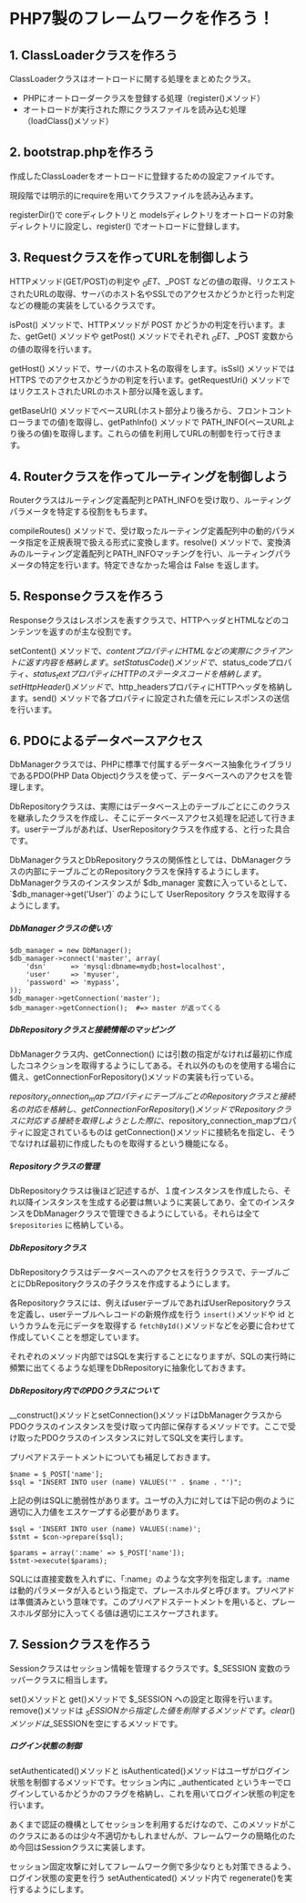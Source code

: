 # PHP7製のフレームワークを作ろう！

## 1. ClassLoaderクラスを作ろう

ClassLoaderクラスはオートロードに関する処理をまとめたクラス。
- PHPにオートローダークラスを登録する処理（register()メソッド） 
- オートロードが実行された際にクラスファイルを読み込む処理（loadClass()メソッド）

## 2. bootstrap.phpを作ろう

作成したClassLoaderをオートロードに登録するための設定ファイルです。

現段階では明示的にrequireを用いてクラスファイルを読み込みます。

registerDir()で coreディレクトリと modelsディレクトリをオートロードの対象ディレクトリに設定し、register() でオートロードに登録します。

## 3. Requestクラスを作ってURLを制御しよう

HTTPメソッド(GET/POST)の判定や $_GET、$_POST などの値の取得、リクエストされたURLの取得、サーバのホスト名やSSLでのアクセスかどうかと行った判定などの機能の実装をしているクラスです。

isPost() メソッドで、HTTPメソッドが POST かどうかの判定を行います。また、getGet() メソッドや getPost() メソッドでそれぞれ $_GET、$_POST 変数からの値の取得を行います。

getHost() メソッドで、サーバのホスト名の取得をします。isSsl() メソッドでは HTTPS でのアクセスかどうかの判定を行います。getRequestUri() メソッドではリクエストされたURLのホスト部分以降を返します。

getBaseUrl() メソッドでベースURL(ホスト部分より後ろから、フロントコントローラまでの値)を取得し、getPathInfo() メソッドで PATH_INFO(ベースURLより後ろの値)を取得します。これらの値を利用してURLの制御を行って行きます。

## 4. Routerクラスを作ってルーティングを制御しよう

Routerクラスはルーティング定義配列とPATH_INFOを受け取り、ルーティングパラメータを特定する役割をもちます。

compileRoutes() メソッドで、受け取ったルーティング定義配列中の動的パラメータ指定を正規表現で扱える形式に変換します。resolve() メソッドで、変換済みのルーティング定義配列とPATH_INFOマッチングを行い、ルーティングパラメータの特定を行います。特定できなかった場合は False を返します。

## 5. Responseクラスを作ろう

Responseクラスはレスポンスを表すクラスで、HTTPヘッダとHTMLなどのコンテンツを返すのが主な役割です。

setContent() メソッドで、$contentプロパティにHTMLなどの実際にクライアントに返す内容を格納します。setStatusCode() メソッドで、$status_codeプロパティ、$status_textプロパティにHTTPのステータスコードを格納します。setHttpHeader() メソッドで、$http_headersプロパティにHTTPヘッダを格納します。send() メソッドで各プロパティに設定された値を元にレスポンスの送信を行います。

## 6. PDOによるデータベースアクセス

DbManagerクラスでは、PHPに標準で付属するデータベース抽象化ライブラリであるPDO(PHP Data Object)クラスを使って、データベースへのアクセスを管理します。

DbRepositoryクラスは、実際にはデータベース上のテーブルごとにこのクラスを継承したクラスを作成し、そこにデータベースアクセス処理を記述して行きます。userテーブルがあれば、UserRepositoryクラスを作成する、と行った具合です。

DbManagerクラスとDbRepositoryクラスの関係性としては、DbManagerクラスの内部にテーブルごとのRepositoryクラスを保持するようにします。DbManagerクラスのインスタンスが $db_manager 変数に入っているとして、`$db_manager->get('User')` のようにして UserRepository クラスを取得するようにします。

##### DbManagerクラスの使い方
```
$db_manager = new DbManager();
$db_manager->connect('master', array(
    'dsn'      => 'mysql:dbname=mydb;host=localhost',
    'user'     => 'myuser',
    'password' => 'mypass',
));
$db_manager->getConnection('master');
$db_manager->getConnection();  #=> master が返ってくる
```
##### DbRepositoryクラスと接続情報のマッピング

DbManagerクラス内、getConnection() には引数の指定がなければ最初に作成したコネクションを取得するようにしてある。それ以外のものを使用する場合に備え、getConnectionForRepository()メソッドの実装も行っている。

$repository_connection_mapプロパティにテーブルごとのRepositoryクラスと接続名の対応を格納し、getConnectionForRepository()メソッドでRepositoryクラスに対応する接続を取得しようとした際に、$repository_connection_mapプロパティに設定されているものは getConnection()メソッドに接続名を指定し、そうでなければ最初に作成したものを取得するという機能になる。

##### Repositoryクラスの管理

DbRepositoryクラスは後ほど記述するが、１度インスタンスを作成したら、それ以降インスタンスを生成する必要は無いように実装してあり、全てのインスタンスをDbManagerクラスで管理できるようにしている。それらは全て `$repositories` に格納している。

##### DbRepositoryクラス

DbRepositoryクラスはデータベースへのアクセスを行うクラスで、テーブルごとにDbRepositoryクラスの子クラスを作成するようにします。

各Repositoryクラスには、例えばuserテーブルであればUserRepositoryクラスを定義し、userテーブルへレコードの新規作成を行う `insert()`メソッドや id というカラムを元にデータを取得する `fetchById()`メソッドなどを必要に合わせて作成していくことを想定しています。

それぞれのメソッド内部ではSQLを実行することになりますが、SQLの実行時に頻繁に出てくるような処理をDbRepositoryに抽象化しておきます。

##### DbRepository内でのPDOクラスについて

__construct()メソッドとsetConnection()メソッドはDbManagerクラスからPDOクラスのインスタンスを受け取って内部に保存するメソッドです。ここで受け取ったPDOクラスのインスタンスに対してSQL文を実行します。

プリペアドステートメントについても補足しておきます。
```
$name = $_POST['name'];
$sql = "INSERT INTO user (name) VALUES('" . $name . "')";
```
上記の例はSQLに脆弱性があります。ユーザの入力に対しては下記の例のように適切に入力値をエスケープする必要があります。
```
$sql = 'INSERT INTO user (name) VALUES(:name)';
$stmt = $con->prepare($sql);

$params = array(':name' => $_POST['name']);
$stmt->execute($params);
```
SQLには直接変数を入れずに、「:name」のような文字列を指定します。:nameは動的パラメータが入るという指定で、プレースホルダと呼びます。プリペアドは準備済みという意味です。このプリペアドステートメントを用いると、プレースホルダ部分に入ってくる値は適切にエスケープされます。

## 7. Sessionクラスを作ろう

Sessionクラスはセッション情報を管理するクラスです。$_SESSION 変数のラッパークラスに相当します。

set()メソッドと get()メソッドで $_SESSION への設定と取得を行います。remove()メソッドは $_SESSION から指定した値を削除するメソッドです。clear()メソッドは$_SESSIONを空にするメソッドです。

##### ログイン状態の制御

setAuthenticated()メソッドと isAuthenticated()メソッドはユーザがログイン状態を制御するメソッドです。セッション内に _authenticated というキーでログインしているかどうかのフラグを格納し、これを用いてログイン状態の判定を行います。

あくまで認証の機構としてセッションを利用するだけなので、このメソッドがこのクラスにあるのは少々不適切かもしれませんが、フレームワークの簡略化のため今回はSessionクラスに実装します。

セッション固定攻撃に対してフレームワーク側で多少なりとも対策できるよう、ログイン状態の変更を行う setAuthenticated() メソッド内で regenerate()を実行するようにします。
